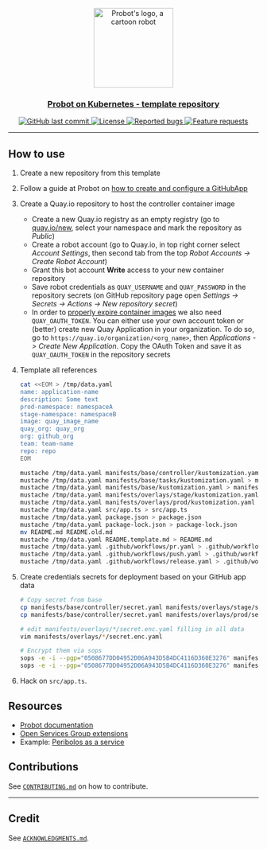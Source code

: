 <p align="center">
  <a href="https://github.com/open-services-group/probot-template">
    <img src="https://raw.githubusercontent.com/open-services-group/probot-template/main/static/robot.svg" width="160" alt="Probot's logo, a cartoon robot" />
  </a>
</p>
<h3 align="center"><a href="https://github.com/open-services-group/probot-template">Probot on Kubernetes - template repository</a></h3>
<p align="center">
  <a href="https://github.com/open-services-group/probot-template">
    <img alt="GitHub last commit" src="https://img.shields.io/github/last-commit/open-services-group/probot-template">
  </a>
  <a href="https://github.com/open-services-group/probot-template/blob/main/LICENSE">
    <img alt="License" src="https://img.shields.io/badge/license-MIT-blue.svg">
  </a>
  <a href="https://github.com/open-services-group/probot-template/issues?q=is%3Aissue+is%3Aopen+label%3Akind%2Fbug">
    <img alt="Reported bugs" src="https://img.shields.io/github/issues-search/open-services-group/probot-template?color=red&label=reported%20bugs&query=is%3Aopen%20label%3Akind%2Fbug">
  </a>
  <a href="https://github.com/open-services-group/probot-template/issues?q=is%3Aissue+is%3Aopen+label%3Akind%2Fbug">
    <img alt="Feature requests" src="https://img.shields.io/github/issues-search/open-services-group/probot-template?label=feature%20requests&query=is%3Aopen%20label%3Akind%2Ffeature">
  </a>
</p>

---
## How to use

1. Create a new repository from this template
2. Follow a guide at Probot on [how to create and configure a GitHubApp](https://probot.github.io/docs/development/#manually-configuring-a-github-app)
3. Create a Quay.io repository to host the controller container image
   - Create a new Quay.io registry as an empty registry (go to [quay.io/new](https://quay.io/new/), select your namespace and mark the repository as _Public_)
   - Create a robot account (go to Quay.io, in top right corner select _Account Settings_, then second tab from the top _Robot Accounts -> Create Robot Account_)
   - Grant this bot account __Write__ access to your new container repository
   - Save robot credentials as `QUAY_USERNAME` and `QUAY_PASSWORD` in the repository secrets (on GitHub repository page open _Settings -> Secrets -> Actions -> New repository secret_)
   - In order to [properly expire container images](./.github/actions/set-expiration/action.yaml) we also need `QUAY_OAUTH_TOKEN`. You can either use your own account token or (better) create new Quay Application in your organization. To do so, go to `https://quay.io/organization/<org_name>`, then _Applications -> Create New Application_. Copy the OAuth Token and save it as `QUAY_OAUTH_TOKEN` in the repository secrets
4. Template all references

    ```sh
    cat <<EOM > /tmp/data.yaml
    name: application-name
    description: Some text
    prod-namespace: namespaceA
    stage-namespace: namespaceB
    image: quay_image_name
    quay_org: quay_org
    org: github_org
    team: team-name
    repo: repo
    EOM

    mustache /tmp/data.yaml manifests/base/controller/kustomization.yaml > manifests/base/controller/kustomization.yaml
    mustache /tmp/data.yaml manifests/base/tasks/kustomization.yaml > manifests/base/tasks/kustomization.yaml
    mustache /tmp/data.yaml manifests/base/kustomization.yaml > manifests/base/kustomization.yaml
    mustache /tmp/data.yaml manifests/overlays/stage/kustomization.yaml > manifests/overlays/stage/kustomization.yaml
    mustache /tmp/data.yaml manifests/overlays/prod/kustomization.yaml > manifests/overlays/prod/kustomization.yaml
    mustache /tmp/data.yaml src/app.ts > src/app.ts
    mustache /tmp/data.yaml package.json > package.json
    mustache /tmp/data.yaml package-lock.json > package-lock.json
    mv README.md README.old.md
    mustache /tmp/data.yaml README.template.md > README.md
    mustache /tmp/data.yaml .github/workflows/pr.yaml > .github/workflows/pr.yaml
    mustache /tmp/data.yaml .github/workflows/push.yaml > .github/workflows/push.yaml
    mustache /tmp/data.yaml .github/workflows/release.yaml > .github/workflows/release.yaml
    ```


5. Create credentials secrets for deployment based on your GitHub app data

    ```sh
    # Copy secret from base
    cp manifests/base/controller/secret.yaml manifests/overlays/stage/secret.enc.yaml
    cp manifests/base/controller/secret.yaml manifests/overlays/prod/secret.enc.yaml

    # edit manifests/overlays/*/secret.enc.yaml filling in all data
    vim manifests/overlays/*/secret.enc.yaml

    # Encrypt them via sops
    sops -e -i --pgp="0508677DD04952D06A943D5B4DC4116D360E3276" manifests/overlays/stage/secret.enc.yaml
    sops -e -i --pgp="0508677DD04952D06A943D5B4DC4116D360E3276" manifests/overlays/prod/secret.enc.yaml
    ```

6. Hack on `src/app.ts`.

## Resources

- [Probot documentation](https://probot.github.io/docs/)
- [Open Services Group extensions](https://github.com/open-services-group/probot-extensions)
- Example: [Peribolos as a service](https://github.com/open-services-group/peribolos-as-a-service)

## Contributions

See [`CONTRIBUTING.md`](CONTRIBUTING.md) on how to contribute.

---

## Credit

See [`ACKNOWLEDGMENTS.md`](ACKNOWLEDGMENTS.md).
